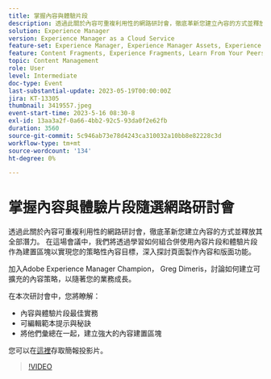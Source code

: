 ```yaml
---
title: 掌握內容與體驗片段
description: 透過此關於內容可重複利用性的網路研討會，徹底革新您建立內容的方式並釋放其全部潛力。
solution: Experience Manager
version: Experience Manager as a Cloud Service
feature-set: Experience Manager, Experience Manager Assets, Experience Manager Sites
feature: Content Fragments, Experience Fragments, Learn From Your Peers
topic: Content Management
role: User
level: Intermediate
doc-type: Event
last-substantial-update: 2023-05-19T00:00:00Z
jira: KT-13305
thumbnail: 3419557.jpeg
event-start-time: 2023-5-16 08:30-8
exl-id: 13aa3a2f-0a66-4bb2-92c5-93da0f2e62fb
duration: 3560
source-git-commit: 5c946ab73e78d4243ca310032a10bb8e82228c3d
workflow-type: tm+mt
source-wordcount: '134'
ht-degree: 0%

---
```


# 掌握內容與體驗片段隨選網路研討會

透過此關於內容可重複利用性的網路研討會，徹底革新您建立內容的方式並釋放其全部潛力。 在這場會議中，我們將透過學習如何組合併使用內容片段和體驗片段作為建置區塊以實現您的策略性內容目標，深入探討頁面製作內容和版面功能。

加入Adobe Experience Manager Champion， Greg Dimeris，討論如何建立可擴充的內容策略，以隨著您的業務成長。

在本次研討會中，您將瞭解：

* 內容與體驗片段最佳實務
* 可編輯範本提示與秘訣
* 將他們彙總在一起，建立強大的內容建置區塊

您可以在[這裡](../../assets/experience-manager/may2023/mastering-content-and-experience-fragments/AEM_Content_fragments_and_Experience_Fragments_Webinar_Session_Final.pdf)存取簡報投影片。

>[!VIDEO](https://video.tv.adobe.com/v/3419557/?learn=on)
